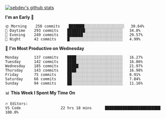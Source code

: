 [![sebdev's github stats](https://github-readme-stats.vercel.app/api?username=sebdeveloper6952&theme=vue-dark)](https://github.com/anuraghazra/github-readme-stats)
<!--START_SECTION:waka-->
**I'm an Early 🐤** 

```text
🌞 Morning    258 commits    ███████░░░░░░░░░░░░░░░░░░   30.64% 
🌆 Daytime    293 commits    ████████░░░░░░░░░░░░░░░░░   34.8% 
🌃 Evening    249 commits    ███████░░░░░░░░░░░░░░░░░░   29.57% 
🌙 Night      42 commits     █░░░░░░░░░░░░░░░░░░░░░░░░   4.99%

```
📅 **I'm Most Productive on Wednesday** 

```text
Monday       137 commits    ████░░░░░░░░░░░░░░░░░░░░░   16.27% 
Tuesday      142 commits    ████░░░░░░░░░░░░░░░░░░░░░   16.86% 
Wednesday    185 commits    █████░░░░░░░░░░░░░░░░░░░░   21.97% 
Thursday     143 commits    ████░░░░░░░░░░░░░░░░░░░░░   16.98% 
Friday       75 commits     ██░░░░░░░░░░░░░░░░░░░░░░░   8.91% 
Saturday     66 commits     ██░░░░░░░░░░░░░░░░░░░░░░░   7.84% 
Sunday       94 commits     ██░░░░░░░░░░░░░░░░░░░░░░░   11.16%

```


📊 **This Week I Spent My Time On** 

```text
🔥 Editors: 
VS Code                  22 hrs 18 mins      █████████████████████████   100.0%

```


<!--END_SECTION:waka-->
